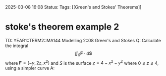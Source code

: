 2025-03-08 16:08
Status: 
Tags: [[Green's and Stokes' Theorems]]
# stoke's theorem example 2

TD: YEAR1::TERM2::MA144 Modelling 2::08 Green's and Stokes
Q: Calculate the integral $$ \iint_{S} \mathbf{F} \cdot d\mathbf{S} $$ where $\mathbf{F} = (-y, 2z, x^2)$ and $S$ is the surface $z = 4 - x^2 - y^2$ where $0 \leq z \leq 4$, using a simpler curve
A: 